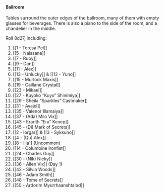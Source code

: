 #### Ballroom

Tables surround the outer edges of the ballroom, many of them with empty glasses for beverages. There is also a piano to the side of the room, and a chandelier in the middle. 


Roll 8d27, including: 

 1. [[1 - Teresa Pei]]
 2. [[5 - Naissana]] 
 3. [[7 - Ruby]]
 4. [[9 - Dan]]
 5. [[11 - Alex]]
 6. [[13 - Unlucky]] & [[12 - Yuno]] 
 7. [[15 - Murlock Maxis]]
 8. [[19 - Caillane Crystal]]
 9. [[23 - Mikael]]
 10. [[27 - Kuyoko “Kuyo” Shinimiya]]
 11. [[29 - Sheila “Sparkles” Castmaker]]
 12. [[31 - Ayajel]]
 13. [[35 - Valenor Illamaiya]] 
 14. [[37 - (Ada) Milo Vix]]
 15. [[43 - Erarith “Era” Kenep]] 
 16. [[45 - (Di) Mark of Secrets]]
 17. [[2 - Iorgar]] & [[3 - Sykkuno]]
 18. [[4 - (Qu) Alex]]
 19. [[8 - Illa]] (Uncommon) 
 20. [[14 - Columbine Ironfist]]
 21. [[24 - Charles Guy]]
 22. [[30 - (Nik) Nicky]]
 23. [[36 - Allen Vix]] (Day 1) 
 24. [[42 - Silvia Woods]]
 25. [[46 - Adam Smith]] 
 26. [[48 - Tome of Secrets]]
 27. [[50 - Ardorim Myurrhaanshtalod]]
    
